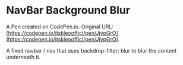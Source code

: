 # NavBar Background Blur

A Pen created on CodePen.io. Original URL: [https://codepen.io/itskleooffici/pen/JjypGrO](https://codepen.io/itskleooffici/pen/JjypGrO).

A fixed navbar / nav that uses backdrop-filter: blur to blur the content underneath it.
